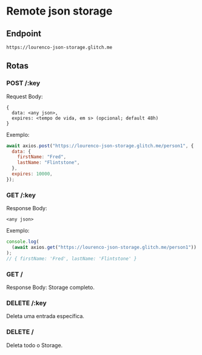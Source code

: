 # Remote json storage

## Endpoint

`https://lourenco-json-storage.glitch.me`

## Rotas

### POST /:key

Request Body:

```
{
  data: <any json>,
  expires: <tempo de vida, em s> (opcional; default 48h)
}
```

Exemplo:

```javascript
await axios.post("https://lourenco-json-storage.glitch.me/person1", {
  data: {
    firstName: "Fred",
    lastName: "Flintstone",
  },
  expires: 10000,
});
```

### GET /:key

Response Body:

```
<any json>
```

Exemplo:

```javascript
console.log(
  (await axios.get("https://lourenco-json-storage.glitch.me/person1")).data
);
// { firstName: 'Fred', lastName: 'Flintstone' }
```

### GET /

Response Body: Storage completo.

### DELETE /:key

Deleta uma entrada específica.

### DELETE /

Deleta todo o Storage.
